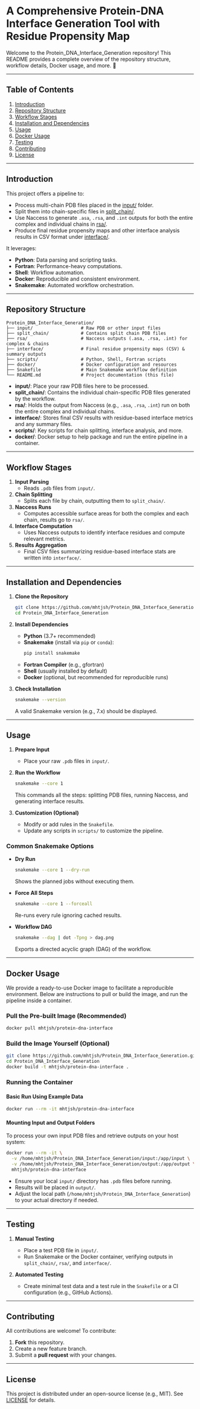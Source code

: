 # A Comprehensive Protein-DNA Interface Generation Tool with Residue Propensity Map

Welcome to the Protein_DNA_Interface_Generation repository! This README provides a complete overview of the repository structure, workflow details, Docker usage, and more. 🚀

---

## Table of Contents
1. [Introduction](#introduction)
2. [Repository Structure](#repository-structure)
3. [Workflow Stages](#workflow-stages)
4. [Installation and Dependencies](#installation-and-dependencies)
5. [Usage](#usage)
6. [Docker Usage](#docker-usage)
7. [Testing](#testing)
8. [Contributing](#contributing)
9. [License](#license)

---

## Introduction

This project offers a pipeline to:
- Process multi-chain PDB files placed in the [input/](#repository-structure) folder.
- Split them into chain-specific files in [split_chain/](#repository-structure).
- Use Naccess to generate `.asa`, `.rsa`, and `.int` outputs for both the entire complex and individual chains in [rsa/](#repository-structure).
- Produce final residue propensity maps and other interface analysis results in CSV format under [interface/](#repository-structure).

It leverages:
- **Python**: Data parsing and scripting tasks.
- **Fortran**: Performance-heavy computations.
- **Shell**: Workflow automation.
- **Docker**: Reproducible and consistent environment.
- **Snakemake**: Automated workflow orchestration.

---

## Repository Structure

```
Protein_DNA_Interface_Generation/
├── input/                  # Raw PDB or other input files
├── split_chain/            # Contains split chain PDB files
├── rsa/                    # Naccess outputs (.asa, .rsa, .int) for complex & chains
├── interface/              # Final residue propensity maps (CSV) & summary outputs
├── scripts/                # Python, Shell, Fortran scripts
├── docker/                 # Docker configuration and resources
├── Snakefile               # Main Snakemake workflow definition
└── README.md               # Project documentation (this file)
```

- **input/**: Place your raw PDB files here to be processed.  
- **split_chain/**: Contains the individual chain-specific PDB files generated by the workflow.  
- **rsa/**: Holds the output from Naccess (e.g., `.asa`, `.rsa`, `.int`) run on both the entire complex and individual chains.  
- **interface/**: Stores final CSV results with residue-based interface metrics and any summary files.  
- **scripts/**: Key scripts for chain splitting, interface analysis, and more.  
- **docker/**: Docker setup to help package and run the entire pipeline in a container.

---

## Workflow Stages

1. **Input Parsing**  
   - Reads `.pdb` files from `input/`.
2. **Chain Splitting**  
   - Splits each file by chain, outputting them to `split_chain/`.
3. **Naccess Runs**  
   - Computes accessible surface areas for both the complex and each chain, results go to `rsa/`.
4. **Interface Computation**  
   - Uses Naccess outputs to identify interface residues and compute relevant metrics.
5. **Results Aggregation**  
   - Final CSV files summarizing residue-based interface stats are written into `interface/`.

---

## Installation and Dependencies

1. **Clone the Repository**  
   ```bash
   git clone https://github.com/mhtjsh/Protein_DNA_Interface_Generation.git
   cd Protein_DNA_Interface_Generation
   ```

2. **Install Dependencies**  
   - **Python** (3.7+ recommended)  
   - **Snakemake** (install via `pip` or `conda`):
     ```bash
     pip install snakemake
     ```
   - **Fortran Compiler** (e.g., gfortran)  
   - **Shell** (usually installed by default)  
   - **Docker** (optional, but recommended for reproducible runs)

3. **Check Installation**  
   ```bash
   snakemake --version
   ```
   A valid Snakemake version (e.g., 7.x) should be displayed.

---

## Usage

1. **Prepare Input**
   - Place your raw `.pdb` files in `input/`.

2. **Run the Workflow**
   ```bash
   snakemake --core 1
   ```
   This commands all the steps: splitting PDB files, running Naccess, and generating interface results.

3. **Customization (Optional)**
   - Modify or add rules in the `Snakefile`.
   - Update any scripts in `scripts/` to customize the pipeline.

### Common Snakemake Options
- **Dry Run**  
  ```bash
  snakemake --core 1 --dry-run
  ```
  Shows the planned jobs without executing them.

- **Force All Steps**  
  ```bash
  snakemake --core 1 --forceall
  ```
  Re-runs every rule ignoring cached results.

- **Workflow DAG**  
  ```bash
  snakemake --dag | dot -Tpng > dag.png
  ```
  Exports a directed acyclic graph (DAG) of the workflow.

---

## Docker Usage

We provide a ready-to-use Docker image to facilitate a reproducible environment. Below are instructions to pull or build the image, and run the pipeline inside a container.

### Pull the Pre-built Image (Recommended)

```bash
docker pull mhtjsh/protein-dna-interface
```

### Build the Image Yourself (Optional)

```bash
git clone https://github.com/mhtjsh/Protein_DNA_Interface_Generation.git
cd Protein_DNA_Interface_Generation
docker build -t mhtjsh/protein-dna-interface .
```

### Running the Container

#### Basic Run Using Example Data

```bash
docker run --rm -it mhtjsh/protein-dna-interface
```

#### Mounting Input and Output Folders

To process your own input PDB files and retrieve outputs on your host system:

```bash
docker run --rm -it \
  -v /home/mhtjsh/Protein_DNA_Interface_Generation/input:/app/input \
  -v /home/mhtjsh/Protein_DNA_Interface_Generation/output:/app/output \
  mhtjsh/protein-dna-interface
```

- Ensure your local `input/` directory has `.pdb` files before running.  
- Results will be placed in `output/`.  
- Adjust the local path (`/home/mhtjsh/Protein_DNA_Interface_Generation`) to your actual directory if needed.

---

## Testing

1. **Manual Testing**  
   - Place a test PDB file in `input/`.
   - Run Snakemake or the Docker container, verifying outputs in `split_chain/`, `rsa/`, and `interface/`.

2. **Automated Testing**  
   - Create minimal test data and a test rule in the `Snakefile` or a CI configuration (e.g., GitHub Actions).

---

## Contributing

All contributions are welcome! To contribute:
1. **Fork** this repository.
2. Create a new feature branch.
3. Submit a **pull request** with your changes.

---

## License

This project is distributed under an open-source license (e.g., MIT). See [LICENSE](LICENSE) for details.

